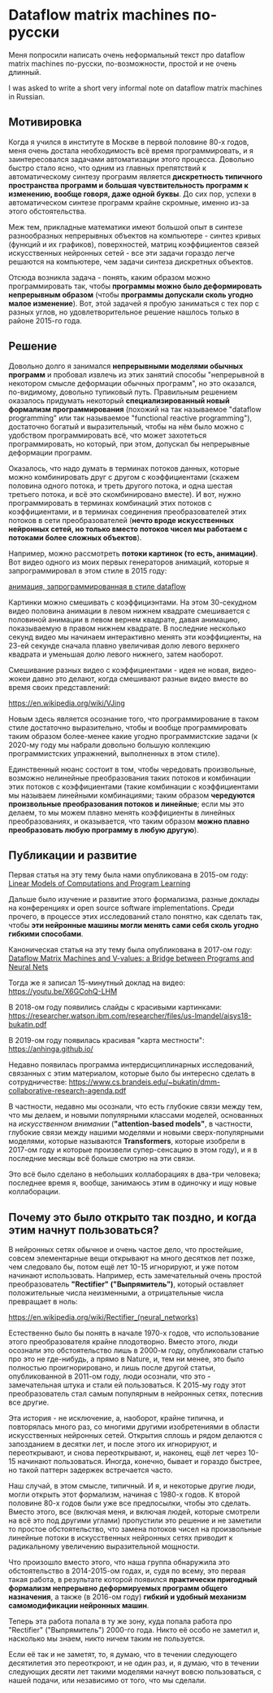 # Dataflow matrix machines по-русски

Меня попросили написать очень неформальный текст про dataflow matrix machines по-русски, по-возможности, простой и не очень длинный.

I was asked to write a short very informal note on dataflow matrix machines in Russian.

## Мотивировка

Когда я учился в институте в Москве в первой половине 80-х годов, меня очень достала необходимость всё время программировать, и я заинтересовался задачами автоматизации этого процесса. Довольно быстро стало ясно, что одним из главных препятствий к автоматическому синтезу программ является **дискретность типичного пространства программ и большая чувствительность программ к изменению, вообще говоря, даже одной буквы**. До сих пор, успехи в автоматическом синтезе программ крайне скромные, именно из-за этого обстоятельства.

Меж тем, прикладные математики имеют большой опыт в синтезе разнообразных непрерывных объектов на компьютере - синтез кривых (функций и их графиков), поверхностей, матриц коэффициентов связей искусственных нейронных сетей - все эти задачи гораздо легче решаются на компьютере, чем задачи синтеза дискретных объектов.

Отсюда возникла задача - понять, каким образом можно программировать так, чтобы **программы можно было деформировать непрерывным образом** (чтобы **программы допускали сколь угодно малое изменение**). Вот, этой задачей я пробую заниматься с тех пор с разных углов, но удовлетворительное решение нашлось только в районе 2015-го года.

## Решение

Довольно долго я занимался **непрерывными моделями обычных программ** и пробовал извлечь из этих занятий способы "непрерывной в некотором смысле деформации обычных программ", но это оказался, по-видимому, довольно тупиковый путь. Правильным решением оказалось придумать некоторый **специализированный новый формализм программирования** (похожий на так называемое "dataflow programming" или так называемое "functional reactive programming"), достаточно богатый и выразительный, чтобы на нём было можно с удобством программировать всё, что может захотеться программировать, но который, при этом, допускал бы непрерывные деформации программ.

Оказалось, что надо думать в терминах потоков данных, которые можно комбинировать друг с другом с коэффициентами (скажем половина одного потока, и треть другого потока, и одна шестая третьего потока, и всё это скомбинировано вместе). И вот, нужно программировать в терминах комбинаций этих потоков с коэффициентами, и в терминах соединения преобразователей этих потоков в сети преобразователей (**нечто вроде искусственных нейронных сетей, но только вместо потоков чисел мы работаем с потоками более сложных объектов**).

Например, можно рассмотреть **потоки картинок (то есть, анимации)**. Вот видео одного из моих первых генераторов анимаций, которые я запрограммировал в этом стиле в 2015 году:

[анимация, запрограммированная в стиле dataflow](https://youtu.be/fEWcg_A5UZc)

Картинки можно смешивать с коэффициэнтами. На этом 30-секудном видео половина анимации в левом нижнем квадрате смешивается с половиной анимации в левом вернем квадрате, давая анимацию, показываемую в правом нижнем квадрате. В последние несколько секунд видео мы начинаем интерактивно менять эти коэффициенты, на 23-ей секунде сначала плавно увеличивая долю левого верхнего квадрата и уменьшая долю левого нижнего, затем наоборот.

Смешивание разных видео с коэффициентами - идея не новая, видео-жокеи давно это делают, когда смешивают разные видео вместе во время своих представлений:

https://en.wikipedia.org/wiki/VJing

Новым здесь является осознание того, что программирование в таком стиле достаточно выразительно, чтобы и вообще программировать таким образом более-менее какие угодно программистские задачи (к 2020-му году мы набрали довольно большую коллекцию программистских упражнений, выполненных в этом стиле).

Единственный нюанс состоит в том, чтобы чередовать произвольные, возможно нелинейные преобразования таких потоков и комбинации этих потоков с коэффициентами (такие комбинации с коэффициентами мы называем линейными комбинациями; таким образом **чередуются произвольные преобразования потоков и линейные**; если мы это делаем, то мы можем плавно менять коэффициенты в линейных преобразованиях, и оказывается, что таким образом **можно плавно преобразовать любую программу в любую другую**).

## Публикации и развитие

Первая статья на эту тему была нами опубликована в 2015-ом году: [Linear Models of Computations and Program Learning](https://easychair.org/publications/paper/Q4lW)

Дальше было изучение и развитие этого формализма, разные доклады на конференциях и open source software implementations. Среди прочего, в процессе этих исследований стало понятно, как сделать так, чтобы **эти нейронные машины могли менять сами себя сколь угодно гибкими способами**.

Каноническая статья на эту тему была опубликована в 2017-ом году: [Dataflow Matrix Machines and V-values: a Bridge between Programs and Neural Nets](https://arxiv.org/abs/1712.07447)

Тогда же я записал 15-минутный доклад на видео: https://youtu.be/X6GCohQ-LHM

В 2018-ом году появились слайды с красивыми картинками: https://researcher.watson.ibm.com/researcher/files/us-lmandel/aisys18-bukatin.pdf

В 2019-ом году появилась красивая "карта местности": https://anhinga.github.io/

Недавно появилась программа интердисциплинарных исследований, связанных с этим материалом, которые было бы интересно сделать в сотрудничестве: https://www.cs.brandeis.edu/~bukatin/dmm-collaborative-research-agenda.pdf

В частности, недавно мы осознали, что есть глубокие связи между тем, что мы делаем, и новыми популярными классами моделей, основанных на _искусственном внимании_ (**"attention-based models"**, в частности, глубокие связи между нашими моделями и новыми сверх-популярными моделями, которые называются **Transformers**, которые изобрели в 2017-ом году и которые произвели супер-сенсацию в этом году), и я в последние месяцы всё больше смотрю на эти связи.

Это всё было сделано в небольших коллаборациях в два-три человека; последнее время я, вообще, занимаюсь этим в одиночку и ищу новые коллаборации.


## Почему это было открыто так поздно, и когда этим начнут пользоваться?

В нейронных сетях обычное и очень частое дело, что простейшие, совсем элементарные вещи открывают на много десятков лет позже, чем следовало бы, потом ещё лет 10-15 игнорируют, и уже потом начинают использовать. Например, есть замечательный очень простой преобразователь **"Rectifier" ("Выпрямитель")**, который оставляет положительные числа неизменными, а отрицательные числа превращает в ноль:

https://en.wikipedia.org/wiki/Rectifier_(neural_networks)

Естественно было бы понять в начале 1970-х годов, что использование этого преобразователя крайне плодотворно. Вместо этого, люди осознали это обстоятельство лишь в 2000-м году, опубликовали статью про это не где-нибудь, а прямо в Nature, и, тем ни менее, это было полностью проигнорировано, и лишь после другой статьи, опубликованной в 2011-ом году, люди осознали, что это - замечательная штука и стали ей пользоваться. К 2015-му году этот преобразователь стал самым популярным в нейронных сетях, потеснив все другие.

Эта история - не исключение, а, наоборот, крайне типична, и повторялась много раз, со многими другими изобретениями в области искусственных нейронных сетей. Открытия сплошь и рядом делаются с запозданием в десятки лет, и после этого их игнорируют, и переоткрывают, и снова переоткрывают, и, наконец, ещё лет через 10-15 начинают пользоваться. Иногда, конечно, бывает и гораздо быстрее, но такой паттерн задержек встречается часто.

Наш случай, в этом смысле, типичный. И я, и некоторые другие люди, могли открыть этот формализм, начиная с 1980-х годов. К второй половине 80-х годов были уже все предпосылки, чтобы это сделать. Вместо этого, все (включая меня, и включая людей, которые смотрели на всё это под другими углами) пропустили это решение и не заметили то простое обстоятельство, что замена потоков чисел на произвольные линейные потоки в искусственных нейронных сетях приводит к радикальному увеличению выразительной мощности.

Что произошло вместо этого, что наша группа обнаружила это обстоятельство в 2014-2015-ом годах, и, судя по всему, это первая такая работа, в результате которой появился **практически пригодный формализм непрерывно деформируемых программ общего назначения**, а также (в 2016-ом году) **гибкий и удобный механизм самомодификации нейронных машин**.

Теперь эта работа попала в ту же зону, куда попала работа про "Rectifier" ("Выпрямитель") 2000-го года. Никто её особо не заметил и, насколько мы знаем, никто ничем таким не пользуется.

Если её так и не заметят, то, я думаю, что в течении следующего десятилетия это переоткроют, и не один раз, и, я думаю, что в течении следующих десяти лет такими моделями начнут вовсю пользоваться, с нашей подачи, или независимо от того, что мы сделали.

